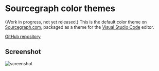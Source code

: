 # Sourcegraph color themes

(Work in progress, not yet released.) This is the default color theme on [Sourcegraph.com](https://sourcegraph.com), packaged as a theme for the [Visual Studio Code](https://code.visualstudio.com) editor.

[GitHub repository](https://github.com/sourcegraph/themes)

## Screenshot

![screenshot](https://cloud.githubusercontent.com/assets/1976/26753377/b8c24554-4819-11e7-9fae-299e4d183820.png)